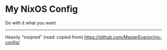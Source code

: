 # My NixOS Config
Do with it what you want

---

Heavily "insipred" (read: copied from) https://github.com/MasterEvarior/nix-config/
